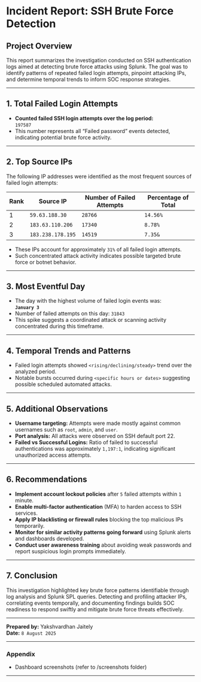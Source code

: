 # Incident Report: SSH Brute Force Detection

## Project Overview
This report summarizes the investigation conducted on SSH authentication logs aimed at detecting brute force attacks using Splunk. The goal was to identify patterns of repeated failed login attempts, pinpoint attacking IPs, and determine temporal trends to inform SOC response strategies.

---

## 1. Total Failed Login Attempts
- **Counted failed SSH login attempts over the log period:**  
  `197587`  
- This number represents all “Failed password” events detected, indicating potential brute force activity.

---

## 2. Top Source IPs
The following IP addresses were identified as the most frequent sources of failed login attempts:

| Rank | Source IP       | Number of Failed Attempts | Percentage of Total |
|-------|----------------|--------------------------|--------------------|
| 1     | `59.63.188.30`  |     `28766`             | `14.56%`           |
| 2     |`183.63.110.206` |     `17340`             | `8.78%`            |
| 3     |`183.238.178.195`|     `14519`             | `7.35&`             |

- These IPs account for approximately `31%` of all failed login attempts.
- Such concentrated attack activity indicates possible targeted brute force or botnet behavior.

---

## 3. Most Eventful Day
- The day with the highest volume of failed login events was:  
  **`January 3`**  
- Number of failed attempts on this day: `31843`  
- This spike suggests a coordinated attack or scanning activity concentrated during this timeframe.
  
---

## 4. Temporal Trends and Patterns
- Failed login attempts showed `<rising/declining/steady>` trend over the analyzed period.
- Notable bursts occurred during `<specific hours or dates>` suggesting possible scheduled automated attacks.
  
---

## 5. Additional Observations
- **Username targeting:** Attempts were made mostly against common usernames such as `root`, `admin`, and `user`.
- **Port analysis:** All attacks were observed on SSH default port 22.
- **Failed vs Successful Logins:** Ratio of failed to successful authentications was approximately `1,197:1`, indicating significant unauthorized access attempts.

---

## 6. Recommendations
- **Implement account lockout policies** after `5` failed attempts within `1` minute.
- **Enable multi-factor authentication** (MFA) to harden access to SSH services.
- **Apply IP blacklisting or firewall rules** blocking the top malicious IPs temporarily.
- **Monitor for similar activity patterns going forward** using Splunk alerts and dashboards developed.
- **Conduct user awareness training** about avoiding weak passwords and report suspicious login prompts immediately.

---

## 7. Conclusion
This investigation highlighted key brute force patterns identifiable through log analysis and Splunk SPL queries. Detecting and profiling attacker IPs, correlating events temporally, and documenting findings builds SOC readiness to respond swiftly and mitigate brute force threats effectively.

---

**Prepared by:** Yakshvardhan Jaitely  
**Date:** `8 August 2025`

---

### Appendix
- Dashboard screenshots (refer to /screenshots folder)

---

